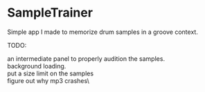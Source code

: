 # SampleTrainer
Simple app I made to memorize drum samples in a groove context.

TODO:

an intermediate panel to properly audition the samples.\
background loading.\
put a size limit on the samples\
figure out why mp3 crashes\


